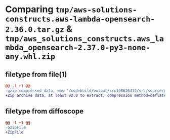 # Comparing `tmp/aws-solutions-constructs.aws-lambda-opensearch-2.36.0.tar.gz` & `tmp/aws_solutions_constructs.aws_lambda_opensearch-2.37.0-py3-none-any.whl.zip`

## filetype from file(1)

```diff
@@ -1 +1 @@
-gzip compressed data, was "/codebuild/output/src168626414/src/source/patterns/@aws-solutions-constructs/aws-lambda-opensearch/dist/python/aws-solutions-co", last modified: Wed Mar 29 17:48:11 2023, max compression
+Zip archive data, at least v2.0 to extract, compression method=deflate
```

## filetype from diffoscope

```diff
@@ -1 +1 @@
-GzipFile
+ZipFile
```

